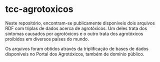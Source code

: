 # tcc-agrotoxicos

Neste repositório, encontram-se publicamente disponíveis dois arquivos RDF com triplas de dados acerca de agrotóxicos.
Um deles trata dos sintomas causados por agrotóxicos e o outro trata dos agrotóxicos proibidos em diversos países do mundo.

Os arquivos foram obtidos através da triplificação de bases de dados disponíveis no Portal dos Agrotóxicos, também de domínio público.
